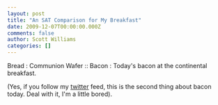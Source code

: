 ```yaml
---
layout: post
title: "An SAT Comparison for My Breakfast"
date: 2009-12-07T00:00:00.000Z
comments: false
author: Scott Williams
categories: []
---
```

Bread : Communion Wafer :: Bacon : Today's bacon at the continental breakfast.

(Yes, if you follow my <a href="http://twitter.com/swilliams">twitter</a> feed, this is the second thing about bacon today. Deal with it, I'm a little bored).
